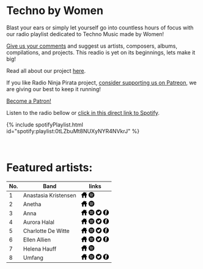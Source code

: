 # Techno by Women

Blast your ears or simply let yourself go into countless hours of focus with our radio playlist dedicated to Techno Music made by Women!

[Give us your comments](https://www.reddit.com/r/RadioNinjaPirata/comments/isr2j6/techno_by_women/) and suggest us artists, composers, albums, compilations, and projects. This readio is yet on its beginnings, lets make it big!

Read all about our project [here](https://radioninjapirata.github.io/).

If you like Radio Ninja Pirata project, [consider supporting us on Patreon](www.patreon.com/radioninjapirata), we are giving our best to keep it running!

<p><a href="https://www.patreon.com/bePatron?u=41040968" data-patreon-widget-type="become-patron-button">Become a Patron!</a><script async src="https://c6.patreon.com/becomePatronButton.bundle.js"></script> </p>

Listen to the radio bellow or [click in this direct link to Spotify](https://spoti.fi/2FAx4Nw).

{% include spotifyPlaylist.html id="spotify:playlist:0tLZbuMt8NUXyNYR4NVkrJ" %}

<br>

# Featured artists:

No. | Band | links
--- | ---- | -----
1 | Anastasia Kristensen | <a href="https://soundcloud.com/anastasiakristensen" target="_blank"><img src="assets/others_home_button.png" alt="home" height="15" width="15" /></a> <a href="https://open.spotify.com/artist/3cK7x3KOVZFqHKRTZOtwgd?si=Ir8dxSFPRfSNJg_oO2Szfw" target="_blank"><img src="assets/spotify_button.png" alt="spotify" height="15" width="15" /></a>   
2 | Anetha | <a href="https://soundcloud.com/anethamusic" target="_blank"><img src="assets/others_home_button.png" alt="home" height="15" width="15" /></a> <a href="https://open.spotify.com/artist/7sJ3ngSMvvXGdVLnODPqXa?si=vqJeARmCTfGHaROe3HLZgw" target="_blank"><img src="assets/spotify_button.png" alt="spotify" height="15" width="15" /></a>   
3 | Anna | <a href="https://anna.dj/" target="_blank"><img src="assets/others_home_button.png" alt="home" height="15" width="15" /></a> <a href="https://open.spotify.com/artist/3wkaDi2HJV3eCaBJ4iH6om?si=gy9aRspaSki7Z4gkIzUtAw" target="_blank"><img src="assets/spotify_button.png" alt="spotify" height="15" width="15" /></a> <a href="https://twitter.com/djannamiranda" target="_blank"><img src="assets/twitter_button.png" alt="twitter" height="15" width="15" /></a> <a href="https://www.facebook.com/djannabr" target="_blank"><img src="assets/facebook_button.png" alt="facebook" height="15" width="15" /></a> 
4 | Aurora Halal | <a href="https://soundcloud.com/itsallhalal" target="_blank"><img src="assets/others_home_button.png" alt="home" height="15" width="15" /></a> <a href="https://open.spotify.com/artist/4I8qgsaz4mQa9ICeCPibIF?si=EVD27v4OTIO-PT9uttxxDw" target="_blank"><img src="assets/spotify_button.png" alt="spotify" height="15" width="15" /></a> <a href="https://twitter.com/AuroraHalal" target="_blank"><img src="assets/twitter_button.png" alt="twitter" height="15" width="15" /></a> <a href="https://www.facebook.com/aurorahalal" target="_blank"><img src="assets/facebook_button.png" alt="facebook" height="15" width="15" /></a> 
5 | Charlotte De Witte | <a href="https://www.charlottedewittemusic.com/" target="_blank"><img src="assets/others_home_button.png" alt="home" height="15" width="15" /></a> <a href="https://open.spotify.com/artist/1lJhME1ZpzsEa5M0wW6Mso?si=lngxp0BhQASOaKentfkuQw" target="_blank"><img src="assets/spotify_button.png" alt="spotify" height="15" width="15" /></a> <a href="https://twitter.com/CharlottedWitte" target="_blank"><img src="assets/twitter_button.png" alt="twitter" height="15" width="15" /></a> <a href="https://www.facebook.com/charlottedewittemusic" target="_blank"><img src="assets/facebook_button.png" alt="facebook" height="15" width="15" /></a> 
6 | Ellen Allien | <a href="https://ellenallien.de/" target="_blank"><img src="assets/others_home_button.png" alt="home" height="15" width="15" /></a> <a href="https://open.spotify.com/artist/5lsC3H1vh9YSRQckyGv0Up?si=9LSaLjtfSt62O8EaRSJn-g" target="_blank"><img src="assets/spotify_button.png" alt="spotify" height="15" width="15" /></a> <a href="https://twitter.com/ellenallien" target="_blank"><img src="assets/twitter_button.png" alt="twitter" height="15" width="15" /></a> <a href="https://www.facebook.com/EllenAllien" target="_blank"><img src="assets/facebook_button.png" alt="facebook" height="15" width="15" /></a> 
7 | Helena Hauff | <a href="http://helena-hauff.com/log/?cat=1" target="_blank"><img src="assets/others_home_button.png" alt="home" height="15" width="15" /></a> <a href="https://open.spotify.com/artist/1JcefSOP7bcWEluL0iEIaN?si=HkmAaRG0Ska5k5AO_yKvRA" target="_blank"><img src="assets/spotify_button.png" alt="spotify" height="15" width="15" /></a>   
8 | Umfang | <a href="https://soundcloud.com/umfang" target="_blank"><img src="assets/others_home_button.png" alt="home" height="15" width="15" /></a> <a href="https://open.spotify.com/artist/1Tf0PpDLg4A8m7aidHGRG3?si=gk2VqEdjT6-sYoAGyvNS_A" target="_blank"><img src="assets/spotify_button.png" alt="spotify" height="15" width="15" /></a> <a href="https://twitter.com/UMFANG" target="_blank"><img src="assets/twitter_button.png" alt="twitter" height="15" width="15" /></a> <a href="https://www.facebook.com/umfangs" target="_blank"><img src="assets/facebook_button.png" alt="facebook" height="15" width="15" /></a> 
